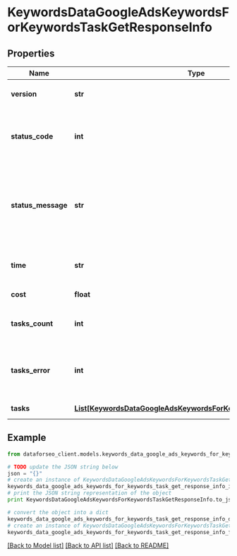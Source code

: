 # KeywordsDataGoogleAdsKeywordsForKeywordsTaskGetResponseInfo


## Properties

Name | Type | Description | Notes
------------ | ------------- | ------------- | -------------
**version** | **str** | the current version of the API | [optional] 
**status_code** | **int** | general status code you can find the full list of the response codes here | [optional] 
**status_message** | **str** | general informational message you can find the full list of general informational messages here | [optional] 
**time** | **str** | total execution time, seconds | [optional] 
**cost** | **float** | total tasks cost, USD | [optional] 
**tasks_count** | **int** | the number of tasks in the tasks array | [optional] 
**tasks_error** | **int** | the number of tasks in the tasks array returned with an error | [optional] 
**tasks** | [**List[KeywordsDataGoogleAdsKeywordsForKeywordsTaskGetTaskInfo]**](KeywordsDataGoogleAdsKeywordsForKeywordsTaskGetTaskInfo.md) | array of tasks | [optional] 

## Example

```python
from dataforseo_client.models.keywords_data_google_ads_keywords_for_keywords_task_get_response_info import KeywordsDataGoogleAdsKeywordsForKeywordsTaskGetResponseInfo

# TODO update the JSON string below
json = "{}"
# create an instance of KeywordsDataGoogleAdsKeywordsForKeywordsTaskGetResponseInfo from a JSON string
keywords_data_google_ads_keywords_for_keywords_task_get_response_info_instance = KeywordsDataGoogleAdsKeywordsForKeywordsTaskGetResponseInfo.from_json(json)
# print the JSON string representation of the object
print KeywordsDataGoogleAdsKeywordsForKeywordsTaskGetResponseInfo.to_json()

# convert the object into a dict
keywords_data_google_ads_keywords_for_keywords_task_get_response_info_dict = keywords_data_google_ads_keywords_for_keywords_task_get_response_info_instance.to_dict()
# create an instance of KeywordsDataGoogleAdsKeywordsForKeywordsTaskGetResponseInfo from a dict
keywords_data_google_ads_keywords_for_keywords_task_get_response_info_form_dict = keywords_data_google_ads_keywords_for_keywords_task_get_response_info.from_dict(keywords_data_google_ads_keywords_for_keywords_task_get_response_info_dict)
```
[[Back to Model list]](../README.md#documentation-for-models) [[Back to API list]](../README.md#documentation-for-api-endpoints) [[Back to README]](../README.md)


